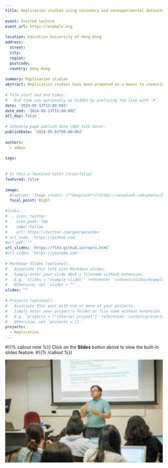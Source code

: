 ```yaml
---
title: Replication studies using secondary and nonexperimental datasets

event: Invited lecture
event_url: https://example.org

location: Education University of Hong Kong
address:
  street: 
  city: 
  region: 
  postcode: 
  country: Hong Kong

summary: Replication studies
abstract: Replication studies have been promoted as a means to investigate the fragility or robustness of findings from prior studies. However, less well known is that replication studies can be done with nonexperimental or secondary datasets and are not just for experimental studies. I present a framework of different types of replication studies with nonexperimental or secondary data. I show that replication studies can be used as robustness checks, as a means of testing the generalizability of existing theories, and as a way of extending findings of prior studies.

# Talk start and end times.
#   End time can optionally be hidden by prefixing the line with `#`.
date: '2024-05-13T13:00:00Z'
date_end: '2024-05-13T15:00:00Z'
all_day: false

# Schedule page publish date (NOT talk date).
publishDate: '2024-05-01T00:00:00Z'

authors:
  - admin

tags: 


# Is this a featured talk? (true/false)
featured: false

image:
  #caption: 'Image credit: [**Unsplash**](https://unsplash.com/photos/bzdhc5b3Bxs)'
  focal_point: Right

#links:
#  - icon: twitter
#    icon_pack: fab
#    name: Follow
#    url: https://twitter.com/georgecushen
# url_code: 'https://github.com'
#url_pdf: ''
url_slides: 'https://flh3.github.io/repro.html'
#url_video: 'https://youtube.com'

# Markdown Slides (optional).
#   Associate this talk with Markdown slides.
#   Simply enter your slide deck's filename without extension.
#   E.g. `slides = "example-slides"` references `content/slides/example-slides.md`.
#   Otherwise, set `slides = ""`.
slides: ""

# Projects (optional).
#   Associate this post with one or more of your projects.
#   Simply enter your project's folder or file name without extension.
#   E.g. `projects = ["internal-project"]` references `content/project/deep-learning/index.md`.
#   Otherwise, set `projects = []`.
projects:
  - Replication
---
```


#{{% callout note %}}
Click on the **Slides** button above to view the built-in slides feature.
#{{% /callout %}}

![lecture](lecture.jpg)